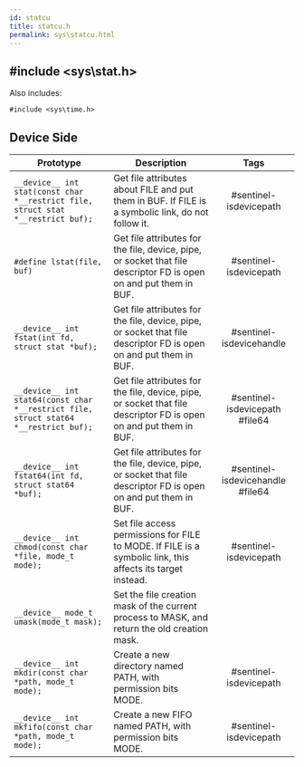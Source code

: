 ```yaml
---
id: statcu
title: statcu.h
permalink: sys\statcu.html
---
```


## #include <sys\stat.h>

Also includes:
```
#include <sys\time.h>
```

## Device Side
Prototype | Description | Tags
--- | --- | :---:
```__device__ int stat(const char *__restrict file, struct stat *__restrict buf);``` | Get file attributes about FILE and put them in BUF. If FILE is a symbolic link, do not follow it. | #sentinel-isdevicepath
```#define lstat(file, buf)``` | Get file attributes for the file, device, pipe, or socket that file descriptor FD is open on and put them in BUF. | #sentinel-isdevicepath
```__device__ int fstat(int fd, struct stat *buf);``` | Get file attributes for the file, device, pipe, or socket that file descriptor FD is open on and put them in BUF. | #sentinel-isdevicehandle
```__device__ int stat64(const char *__restrict file, struct stat64 *__restrict buf);``` | Get file attributes for the file, device, pipe, or socket that file descriptor FD is open on and put them in BUF. | #sentinel-isdevicepath #file64
```__device__ int fstat64(int fd, struct stat64 *buf);``` | Get file attributes for the file, device, pipe, or socket that file descriptor FD is open on and put them in BUF. | #sentinel-isdevicehandle #file64
```__device__ int chmod(const char *file, mode_t mode);``` | Set file access permissions for FILE to MODE. If FILE is a symbolic link, this affects its target instead. | #sentinel-isdevicepath
```__device__ mode_t umask(mode_t mask);``` | Set the file creation mask of the current process to MASK, and return the old creation mask.
```__device__ int mkdir(const char *path, mode_t mode);``` | Create a new directory named PATH, with permission bits MODE. | #sentinel-isdevicepath
```__device__ int mkfifo(const char *path, mode_t mode);``` | Create a new FIFO named PATH, with permission bits MODE. | #sentinel-isdevicepath